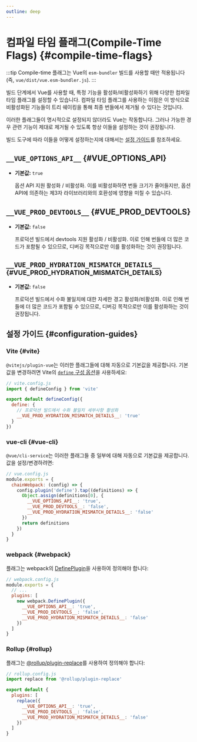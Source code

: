 ```yaml
---
outline: deep
---
```


# 컴파일 타임 플래그(Compile-Time Flags) {#compile-time-flags}

:::tip
Compile-time 플래그는 Vue의 `esm-bundler` 빌드를 사용할 때만 적용됩니다 (즉, `vue/dist/vue.esm-bundler.js`).
:::

빌드 단계에서 Vue를 사용할 때, 특정 기능을 활성화/비활성화하기 위해 다양한 컴파일 타임 플래그를 설정할 수 있습니다. 컴파일 타임 플래그를 사용하는 이점은 이 방식으로 비활성화된 기능들이 트리 쉐이킹을 통해 최종 번들에서 제거될 수 있다는 것입니다.

이러한 플래그들이 명시적으로 설정되지 않더라도 Vue는 작동합니다. 그러나 가능한 경우 관련 기능이 제대로 제거될 수 있도록 항상 이들을 설정하는 것이 권장됩니다.

빌드 도구에 따라 이들을 어떻게 설정하는지에 대해서는 [설정 가이드](#configuration-guides)를 참조하세요.

## `__VUE_OPTIONS_API__` {#VUE_OPTIONS_API}

- **기본값:** `true`

  옵션 API 지원 활성화 / 비활성화. 이를 비활성화하면 번들 크기가 줄어들지만, 옵션 API에 의존하는 제3자 라이브러리와의 호환성에 영향을 미칠 수 있습니다.

## `__VUE_PROD_DEVTOOLS__` {#VUE_PROD_DEVTOOLS}

- **기본값:** `false`

  프로덕션 빌드에서 devtools 지원 활성화 / 비활성화. 이로 인해 번들에 더 많은 코드가 포함될 수 있으므로, 디버깅 목적으로만 이를 활성화하는 것이 권장됩니다.

## `__VUE_PROD_HYDRATION_MISMATCH_DETAILS__` <sup class="vt-badge" data-text="3.4+" /> {#VUE_PROD_HYDRATION_MISMATCH_DETAILS}

- **기본값:** `false`

  프로덕션 빌드에서 수화 불일치에 대한 자세한 경고 활성화/비활성화. 이로 인해 번들에 더 많은 코드가 포함될 수 있으므로, 디버깅 목적으로만 이를 활성화하는 것이 권장됩니다.

## 설정 가이드 {#configuration-guides}

### Vite {#vite}

`@vitejs/plugin-vue`는 이러한 플래그들에 대해 자동으로 기본값을 제공합니다. 기본값을 변경하려면 Vite의 [`define` 구성 옵션](https://vitejs.dev/config/shared-options.html#define)을 사용하세요:

```js
// vite.config.js
import { defineConfig } from 'vite'

export default defineConfig({
  define: {
    // 프로덕션 빌드에서 수화 불일치 세부사항 활성화
    __VUE_PROD_HYDRATION_MISMATCH_DETAILS__: 'true'
  }
})
```

### vue-cli {#vue-cli}

`@vue/cli-service`는 이러한 플래그들 중 일부에 대해 자동으로 기본값을 제공합니다. 값을 설정/변경하려면:

```js
// vue.config.js
module.exports = {
  chainWebpack: (config) => {
    config.plugin('define').tap((definitions) => {
      Object.assign(definitions[0], {
        __VUE_OPTIONS_API__: 'true',
        __VUE_PROD_DEVTOOLS__: 'false',
        __VUE_PROD_HYDRATION_MISMATCH_DETAILS__: 'false'
      })
      return definitions
    })
  }
}
```

### webpack {#webpack}

플래그는 webpack의 [DefinePlugin](https://webpack.js.org/plugins/define-plugin/)을 사용하여 정의해야 합니다:

```js
// webpack.config.js
module.exports = {
  // ...
  plugins: [
    new webpack.DefinePlugin({
      __VUE_OPTIONS_API__: 'true',
      __VUE_PROD_DEVTOOLS__: 'false',
      __VUE_PROD_HYDRATION_MISMATCH_DETAILS__: 'false'
    })
  ]
}
```

### Rollup {#rollup}

플래그는 [@rollup/plugin-replace](https://github.com/rollup/plugins/tree/master/packages/replace)를 사용하여 정의해야 합니다:

```js
// rollup.config.js
import replace from '@rollup/plugin-replace'

export default {
  plugins: [
    replace({
      __VUE_OPTIONS_API__: 'true',
      __VUE_PROD_DEVTOOLS__: 'false',
      __VUE_PROD_HYDRATION_MISMATCH_DETAILS__: 'false'
    })
  ]
}
```
